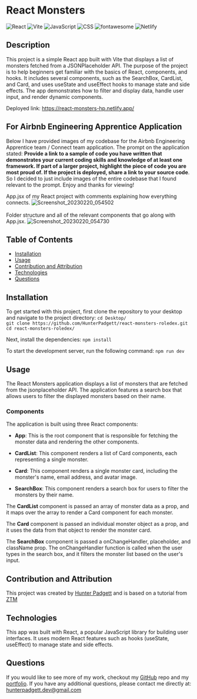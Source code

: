 # React Monsters

![React](https://img.shields.io/badge/react-%2320232a.svg?style=for-the-badge&logo=react&logoColor=%2361DAFB) ![Vite](https://img.shields.io/badge/vite-%23646CFF.svg?style=for-the-badge&logo=vite&logoColor=white) ![JavaScript](https://img.shields.io/badge/javascript-%23323330.svg?style=for-the-badge&logo=javascript&logoColor=%23F7DF1E) ![CSS](https://img.shields.io/badge/css3-%231572B6.svg?&style=for-the-badge&logo=css3&logoColor=white) ![fontawesome](https://img.shields.io/badge/font%20awesome-%23339AF0.svg?&style=for-the-badge&logo=font%20awesome&logoColor=white) ![Netlify](https://img.shields.io/badge/netlify-%23000000.svg?style=for-the-badge&logo=netlify&logoColor=#00C7B7)

## Description

This project is a simple React app built with Vite that displays a list of monsters fetched from a JSONPlaceholder API. The purpose of the project is to help beginners get familiar with the basics of React, components, and hooks. It includes several components, such as the SearchBox, CardList, and Card, and uses useState and useEffect hooks to manage state and side effects. The app demonstrates how to filter and display data, handle user input, and render dynamic components.

Deployed link: https://react-monsters-hp.netlify.app/

## For Airbnb Engineering Apprentice Application

Below I have provided images of my codebase for the Airbnb Engineering Apprentice team / Connect team application. The prompt on the application stated: **Provide a link to a sample of code you have written that demonstrates your current coding skills and knowledge of at least one framework. If part of a larger project, highlight the piece of code you are most proud of. If the project is deployed, share a link to your source code**. So I decided to just include images of the entire codebase that I found relevant to the prompt. Enjoy and thanks for viewing!

App.jsx of my React project with comments explaining how everything connects.
![Screenshot_20230220_054502](https://user-images.githubusercontent.com/106113692/220208965-409320c1-1ce8-4762-acff-e96e396613ae.png)
</br>
</br>
Folder structure and all of the relevant components that go along with App.jsx.
![Screenshot_20230220_054730](https://user-images.githubusercontent.com/106113692/220209055-476fe6f2-1c2b-42a5-bbfb-d3e3a24528c0.png)

## Table of Contents

- [Installation](#installation)
- [Usage](#usage)
- [Contribution and Attribution](#contribution-and-attribution)
- [Technologies](#technologies)
- [Questions](#questions)

## Installation

To get started with this project, first clone the repository to your desktop and navigate to the project directory:
`cd Desktop/` <br/>
`git clone https://github.com/HunterPadgett/react-monsters-roledex.git` <br/>
`cd react-monsters-roledex/`

Next, install the dependencies:
`npm install`

To start the development server, run the following command:
`npm run dev`

## Usage

The React Monsters application displays a list of monsters that are fetched from the jsonplaceholder API. The application features a search box that allows users to filter the displayed monsters based on their name.

### Components

The application is built using three React components:

- **App**: This is the root component that is responsible for fetching the monster data and rendering the other components.

- **CardList**: This component renders a list of Card components, each representing a single monster.

- **Card**: This component renders a single monster card, including the monster's name, email address, and avatar image.

- **SearchBox**: This component renders a search box for users to filter the monsters by their name.

The **CardList** component is passed an array of monster data as a prop, and it maps over the array to render a Card component for each monster.

The **Card** component is passed an individual monster object as a prop, and it uses the data from that object to render the monster card.

The **SearchBox** component is passed a onChangeHandler, placeholder, and className prop. The onChangeHandler function is called when the user types in the search box, and it filters the monster list based on the user's input.

## Contribution and Attribution

This project was created by [Hunter Padgett](https://hunterpadgett.netlify.app/) and is based on a tutorial from [ZTM](https://zerotomastery.io/)

## Technologies

This app was built with React, a popular JavaScript library for building user interfaces. It uses modern React features such as hooks (useState, useEffect) to manage state and side effects.

## Questions

If you would like to see more of my work, checkout my [GitHub](https://github.com/HunterPadgett) repo and my [portfolio](https://hunterpadgett.netlify.app/). If you have any additional questions, please contact me directly at: hunterpadgett.dev@gmail.com
